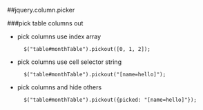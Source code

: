 ##jquery.column.picker

###pick table columns out

* pick columns use index array  
  
        $("table#monthTable").pickout([0, 1, 2]); 

* pick columns use cell selector string

        $("table#monthTable").pickout("[name=hello]"); 
  
* pick columns and hide others 

        $("table#monthTable").pickout({picked: "[name=hello]"}); 

